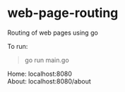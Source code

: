 # web-page-routing
Routing of web pages using go

To run: 
> go run main.go

Home: localhost:8080 <br/>
About: localhost:8080/about
